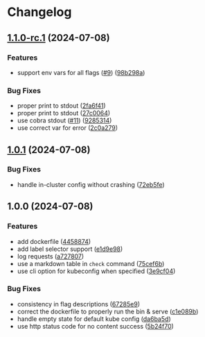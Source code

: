 # Changelog

## [1.1.0-rc.1](https://github.com/imnotjames/kube-state-healthz/compare/v1.0.1...v1.1.0-rc.1) (2024-07-08)


### Features

* support env vars for all flags ([#9](https://github.com/imnotjames/kube-state-healthz/issues/9)) ([98b298a](https://github.com/imnotjames/kube-state-healthz/commit/98b298a98830cf4143f82f3e377450f22fe058ac))


### Bug Fixes

* proper print to stdout ([2fa6f41](https://github.com/imnotjames/kube-state-healthz/commit/2fa6f41fc85368a37b317c55de05bda60b1b2732))
* proper print to stdout ([27c0064](https://github.com/imnotjames/kube-state-healthz/commit/27c00642aba29b8d1a42195cd182ff07b0069db8))
* use cobra stdout ([#11](https://github.com/imnotjames/kube-state-healthz/issues/11)) ([9285314](https://github.com/imnotjames/kube-state-healthz/commit/9285314100f433b5aa614f024965199ed6fb01f5))
* use correct var for error ([2c0a279](https://github.com/imnotjames/kube-state-healthz/commit/2c0a2793ccbed40ec969e7b443bf8f2485b9aa71))

## [1.0.1](https://github.com/imnotjames/kube-state-healthz/compare/v1.0.0...v1.0.1) (2024-07-08)


### Bug Fixes

* handle in-cluster config without crashing ([72eb5fe](https://github.com/imnotjames/kube-state-healthz/commit/72eb5fed15a4510208506d5b3383a1dd25d6c57e))

## 1.0.0 (2024-07-08)


### Features

* add dockerfile ([4458874](https://github.com/imnotjames/kube-state-healthz/commit/44588743a10dacf2242b4ab831171d74ed4bb96f))
* add label selector support ([e1d9e98](https://github.com/imnotjames/kube-state-healthz/commit/e1d9e986a2f2e2a023b41ee85f1a31015e453f6b))
* log requests ([a727807](https://github.com/imnotjames/kube-state-healthz/commit/a72780730cdc58151a6697f0b4c34183a63b293e))
* use a markdown table in `check` command ([75cef6b](https://github.com/imnotjames/kube-state-healthz/commit/75cef6b17b702c932539d2d079fca4e81d2a5947))
* use cli option for kubeconfig when specified ([3e9cf04](https://github.com/imnotjames/kube-state-healthz/commit/3e9cf04d89162cd3e8024d29f4eea8a3d64be47d))


### Bug Fixes

* consistency in flag descriptions ([67285e9](https://github.com/imnotjames/kube-state-healthz/commit/67285e973b29cfe5293dfc746e0add8905799510))
* correct the dockerfile to properly run the bin & serve ([c1e089b](https://github.com/imnotjames/kube-state-healthz/commit/c1e089bf65a12b5004c8d4876b5967568ec172a6))
* handle empty state for default kube config ([da6ba5d](https://github.com/imnotjames/kube-state-healthz/commit/da6ba5db8a0cb9eb4be8f4ed3c27fda2a90ee63c))
* use http status code for no content success ([5b24f70](https://github.com/imnotjames/kube-state-healthz/commit/5b24f704467a56018bda2d7c2fafe7d6d43bfaf6))
